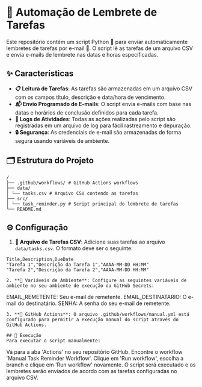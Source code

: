 # 📆 Automação de Lembrete de Tarefas

Este repositório contém um script Python 🐍 para enviar automaticamente lembretes de tarefas por e-mail 📧. O script lê as tarefas de um arquivo CSV e envia e-mails de lembrete nas datas e horas especificadas.

## ✨ Características

- **📋 Leitura de Tarefas**: As tarefas são armazenadas em um arquivo CSV com os campos título, descrição e data/hora de vencimento.
- **📬 Envio Programado de E-mails**: O script envia e-mails com base nas datas e horários de conclusão definidos para cada tarefa.
- **📝 Logs de Atividades**: Todas as ações realizadas pelo script são registradas em um arquivo de log para fácil rastreamento e depuração.
- **🔒 Segurança**: As credenciais de e-mail são armazenadas de forma segura usando variáveis de ambiente.

## 🗂 Estrutura do Projeto
```
/
├── .github/workflows/ # GitHub Actions workflows
├── data/
│ └── tasks.csv # Arquivo CSV contendo as tarefas
├── src/
│ └── task_reminder.py # Script principal do lembrete de tarefas
└── README.md
```


## ⚙️ Configuração

1. **📝 Arquivo de Tarefas CSV**: Adicione suas tarefas ao arquivo `data/tasks.csv`. O formato deve ser o seguinte:

```csv
Title,Description,DueDate
"Tarefa 1","Descrição da Tarefa 1","AAAA-MM-DD HH:MM"
"Tarefa 2","Descrição da Tarefa 2","AAAA-MM-DD HH:MM"

2. **🔑 Variáveis de Ambiente**: Configure as seguintes variáveis de ambiente no seu ambiente de execução ou GitHub Secrets:
```
EMAIL_REMETENTE: Seu e-mail de remetente.
EMAIL_DESTINATARIO: O e-mail do destinatário.
SENHA: A senha do seu e-mail de remetente.
```
3. **🚀 GitHub Actions**: O arquivo .github/workflows/manual.yml está configurado para permitir a execução manual do script através do GitHub Actions.

## 🚀 Execução
Para executar o script manualmente:

```
Vá para a aba 'Actions' no seu repositório GitHub.
Encontre o workflow 'Manual Task Reminder Workflow'.
Clique em 'Run workflow', escolha a branch e clique em 'Run workflow' novamente.
O script será executado e os lembretes serão enviados de acordo com as tarefas configuradas no arquivo CSV.
```
